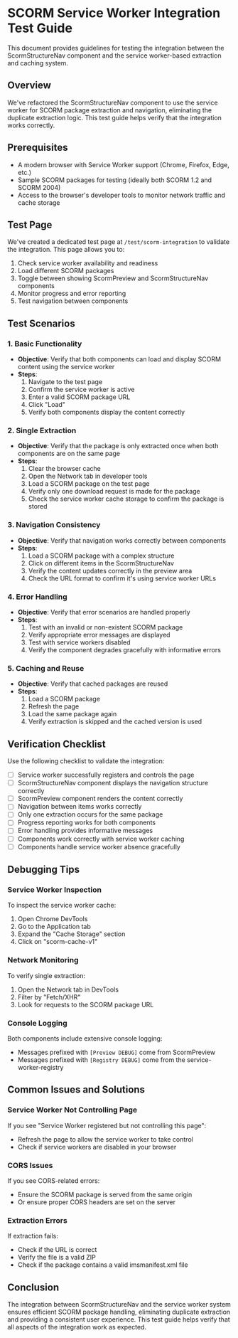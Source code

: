 # SCORM Service Worker Integration Test Guide

This document provides guidelines for testing the integration between the ScormStructureNav component and the service worker-based extraction and caching system.

## Overview

We've refactored the ScormStructureNav component to use the service worker for SCORM package extraction and navigation, eliminating the duplicate extraction logic. This test guide helps verify that the integration works correctly.

## Prerequisites

- A modern browser with Service Worker support (Chrome, Firefox, Edge, etc.)
- Sample SCORM packages for testing (ideally both SCORM 1.2 and SCORM 2004)
- Access to the browser's developer tools to monitor network traffic and cache storage

## Test Page

We've created a dedicated test page at `/test/scorm-integration` to validate the integration. This page allows you to:

1. Check service worker availability and readiness
2. Load different SCORM packages
3. Toggle between showing ScormPreview and ScormStructureNav components
4. Monitor progress and error reporting
5. Test navigation between components

## Test Scenarios

### 1. Basic Functionality

- **Objective**: Verify that both components can load and display SCORM content using the service worker
- **Steps**:
  1. Navigate to the test page
  2. Confirm the service worker is active
  3. Enter a valid SCORM package URL
  4. Click "Load"
  5. Verify both components display the content correctly

### 2. Single Extraction

- **Objective**: Verify that the package is only extracted once when both components are on the same page
- **Steps**:
  1. Clear the browser cache
  2. Open the Network tab in developer tools
  3. Load a SCORM package on the test page
  4. Verify only one download request is made for the package
  5. Check the service worker cache storage to confirm the package is stored

### 3. Navigation Consistency

- **Objective**: Verify that navigation works correctly between components
- **Steps**:
  1. Load a SCORM package with a complex structure
  2. Click on different items in the ScormStructureNav
  3. Verify the content updates correctly in the preview area
  4. Check the URL format to confirm it's using service worker URLs

### 4. Error Handling

- **Objective**: Verify that error scenarios are handled properly
- **Steps**:
  1. Test with an invalid or non-existent SCORM package
  2. Verify appropriate error messages are displayed
  3. Test with service workers disabled
  4. Verify the component degrades gracefully with informative errors

### 5. Caching and Reuse

- **Objective**: Verify that cached packages are reused
- **Steps**:
  1. Load a SCORM package
  2. Refresh the page
  3. Load the same package again
  4. Verify extraction is skipped and the cached version is used

## Verification Checklist

Use the following checklist to validate the integration:

- [ ] Service worker successfully registers and controls the page
- [ ] ScormStructureNav component displays the navigation structure correctly
- [ ] ScormPreview component renders the content correctly
- [ ] Navigation between items works correctly
- [ ] Only one extraction occurs for the same package
- [ ] Progress reporting works for both components
- [ ] Error handling provides informative messages
- [ ] Components work correctly with service worker caching
- [ ] Components handle service worker absence gracefully

## Debugging Tips

### Service Worker Inspection

To inspect the service worker cache:

1. Open Chrome DevTools
2. Go to the Application tab
3. Expand the "Cache Storage" section
4. Click on "scorm-cache-v1"

### Network Monitoring

To verify single extraction:

1. Open the Network tab in DevTools
2. Filter by "Fetch/XHR"
3. Look for requests to the SCORM package URL

### Console Logging

Both components include extensive console logging:

- Messages prefixed with `[Preview DEBUG]` come from ScormPreview
- Messages prefixed with `[Registry DEBUG]` come from the service-worker-registry

## Common Issues and Solutions

### Service Worker Not Controlling Page

If you see "Service Worker registered but not controlling this page":
- Refresh the page to allow the service worker to take control
- Check if service workers are disabled in your browser

### CORS Issues

If you see CORS-related errors:
- Ensure the SCORM package is served from the same origin
- Or ensure proper CORS headers are set on the server

### Extraction Errors

If extraction fails:
- Check if the URL is correct
- Verify the file is a valid ZIP
- Check if the package contains a valid imsmanifest.xml file

## Conclusion

The integration between ScormStructureNav and the service worker system ensures efficient SCORM package handling, eliminating duplicate extraction and providing a consistent user experience. This test guide helps verify that all aspects of the integration work as expected. 